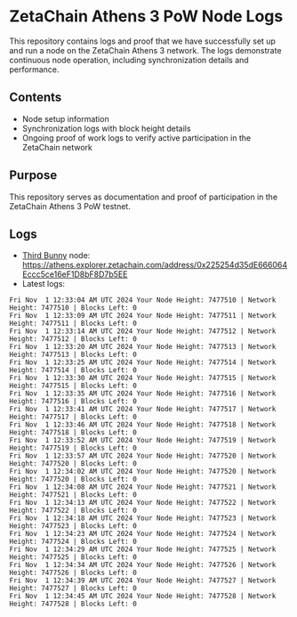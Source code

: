 # ZetaChain Athens 3 PoW Node Logs
This repository contains logs and proof that we have successfully set up and run a node on the ZetaChain Athens 3 network. The logs demonstrate continuous node operation, including synchronization details and performance.

## Contents
- Node setup information
- Synchronization logs with block height details
- Ongoing proof of work logs to verify active participation in the ZetaChain network

## Purpose
This repository serves as documentation and proof of participation in the ZetaChain Athens 3 PoW testnet.

## Logs

- [Third Bunny](https://thirdbunny.xyz/) node: https://athens.explorer.zetachain.com/address/0x225254d35dE666064Eccc5ce16eF1D8bF8D7b5EE
- Latest logs:
```
Fri Nov  1 12:33:04 AM UTC 2024 Your Node Height: 7477510 | Network Height: 7477510 | Blocks Left: 0
Fri Nov  1 12:33:09 AM UTC 2024 Your Node Height: 7477511 | Network Height: 7477511 | Blocks Left: 0
Fri Nov  1 12:33:14 AM UTC 2024 Your Node Height: 7477512 | Network Height: 7477512 | Blocks Left: 0
Fri Nov  1 12:33:20 AM UTC 2024 Your Node Height: 7477513 | Network Height: 7477513 | Blocks Left: 0
Fri Nov  1 12:33:25 AM UTC 2024 Your Node Height: 7477514 | Network Height: 7477514 | Blocks Left: 0
Fri Nov  1 12:33:30 AM UTC 2024 Your Node Height: 7477515 | Network Height: 7477515 | Blocks Left: 0
Fri Nov  1 12:33:35 AM UTC 2024 Your Node Height: 7477516 | Network Height: 7477516 | Blocks Left: 0
Fri Nov  1 12:33:41 AM UTC 2024 Your Node Height: 7477517 | Network Height: 7477517 | Blocks Left: 0
Fri Nov  1 12:33:46 AM UTC 2024 Your Node Height: 7477518 | Network Height: 7477518 | Blocks Left: 0
Fri Nov  1 12:33:52 AM UTC 2024 Your Node Height: 7477519 | Network Height: 7477519 | Blocks Left: 0
Fri Nov  1 12:33:57 AM UTC 2024 Your Node Height: 7477520 | Network Height: 7477520 | Blocks Left: 0
Fri Nov  1 12:34:02 AM UTC 2024 Your Node Height: 7477520 | Network Height: 7477520 | Blocks Left: 0
Fri Nov  1 12:34:08 AM UTC 2024 Your Node Height: 7477521 | Network Height: 7477521 | Blocks Left: 0
Fri Nov  1 12:34:13 AM UTC 2024 Your Node Height: 7477522 | Network Height: 7477522 | Blocks Left: 0
Fri Nov  1 12:34:18 AM UTC 2024 Your Node Height: 7477523 | Network Height: 7477523 | Blocks Left: 0
Fri Nov  1 12:34:23 AM UTC 2024 Your Node Height: 7477524 | Network Height: 7477524 | Blocks Left: 0
Fri Nov  1 12:34:29 AM UTC 2024 Your Node Height: 7477525 | Network Height: 7477525 | Blocks Left: 0
Fri Nov  1 12:34:34 AM UTC 2024 Your Node Height: 7477526 | Network Height: 7477526 | Blocks Left: 0
Fri Nov  1 12:34:39 AM UTC 2024 Your Node Height: 7477527 | Network Height: 7477527 | Blocks Left: 0
Fri Nov  1 12:34:45 AM UTC 2024 Your Node Height: 7477528 | Network Height: 7477528 | Blocks Left: 0
```
